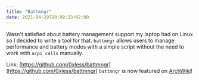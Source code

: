 ```yaml
---
title: "Battmngr"
date: 2021-04-29T20:09:23+02:00
---
```

Wasn't satisfied about battery management support my laptop had on Linux so I decided to write a tool for that.
`battmngr` allows users to manage performance and battery modes with a simple script without the need to work with `acpi_calls` manually.

Link: [https://github.com/0xless/battmngr](https://github.com/0xless/battmngr)
`battmngr` is now featured on [ArchWiki](https://wiki.archlinux.org/title/Lenovo_IdeaPad_5_15are05#Power_management)! 

